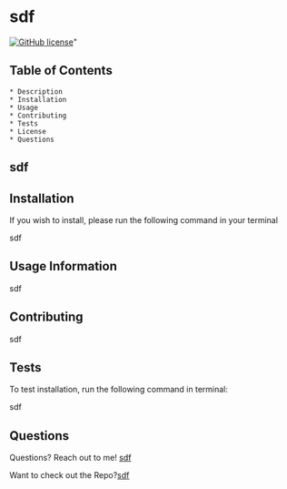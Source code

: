 # sdf
[![GitHub license](https://img.shields.io/github/license/Naereen/StrapDown.js.svg)](https://github.com/Naereen/StrapDown.js/blob/master/LICENSE)"    

## Table of Contents
    * Description
    * Installation
    * Usage
    * Contributing
    * Tests
    * License
    * Questions
    
## sdf
    
## Installation
If you wish to install, please run the following command in your terminal

 
sdf
    
## Usage Information
sdf
    
## Contributing
sdf

## Tests
To test installation, run the following command in terminal:
  
sdf



## Questions
Questions? Reach out to me! [sdf](mailto:sdf)
    
Want to check out the Repo?[sdf](github.com/sdf)
    